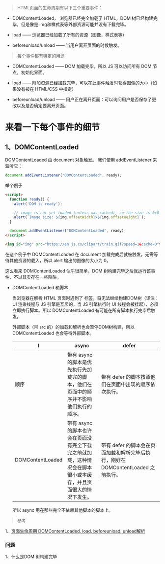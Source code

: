 
>HTML页面的生命周期有以下三个重要事件：
- DOMContentLoaded， 浏览器已经完全加载了 HTML，DOM 树已经构建完毕，但是像是 img和样式表等外部资源可能并没有下载完毕。

- load —— 浏览器已经加载了所有的资源（图像，样式表等）

- beforeunload/unload —— 当用户离开页面的时候触发。

> 每个事件都有特定的用途
- DOMContentLoaded —— DOM 加载完毕，所以 JS 可以访问所有 DOM 节点，初始化界面。
- load —— 附加资源已经加载完毕，可以在此事件触发时获得图像的大小（如果没有被在 HTML/CSS 中指定）

- beforeunload/unload —— 用户正在离开页面：可以询问用户是否保存了更改以及是否确定要离开页面。

来看一下每个事件的细节
===

## 1、DOMContentLoaded

DOMContentLoaded 由 document 对象触发。
我们使用 addEventListener 来监听它：

```javascript
document.addEventListener("DOMContentLoaded", ready);
```

举个例子

```html
<script>
  function ready() {
    alert('DOM is ready');

    // image is not yet loaded (unless was cached), so the size is 0x0
    alert(`Image size: ${img.offsetWidth}x${img.offsetHeight}`);
  }

  document.addEventListener("DOMContentLoaded", ready);
</script>

<img id="img" src="https://en.js.cx/clipart/train.gif?speed=1&cache=0">

```
在这个例子中 DOMContentLoaded 在 document 加载完成后就被触发，无需等待其他资源的载入，所以 alert 输出的图像的大小为 0。

这么看来 DOMContentLoaded 似乎很简单，DOM 树构建完毕之后就运行该事件，不过其实存在一些陷阱。


- DOMContentLoaded 和脚本

  当浏览器在解析 HTML 页面时遇到了 <script>...</script> 标签，将无法继续构建DOM树（译注：UI 渲染线程与 JS 引擎是互斥的，当 JS 引擎执行时 UI 线程会被挂起），必须立即执行脚本。所以 DOMContentLoaded 有可能在所有脚本执行完毕后触发。

  外部脚本（带 src 的）的加载和解析也会暂停DOM树构建，所以 DOMContentLoaded 也会等待外部脚本。

    I     | async | defer  | 
    -------- | ---  |  ----  | 
    顺序  | 带有 async 的脚本是优先执行先加载完的脚本，他们在页面中的顺序并不影响他们执行的顺序。 |  带有 defer 的脚本按照他们在页面中出现的顺序依次执行。  | 
    DOMContentLoaded    | 带有 async 的脚本也许会在页面没有完全下载完之前就加载，这种情况会在脚本很小或本缓存，并且页面很大的情况下发生。 | 带有 defer 的脚本会在页面加载和解析完毕后执行，刚好在 DOMContentLoaded 之前执行。  | 

    所以 async 用在那些完全不依赖其他脚本的脚本上。
    
>参考

1、[页面生命周期 DOMContentLoaded, load, beforeunload, unload解析](https://github.com/fi3ework/blog/issues/3)


### 问题

1、什么是DOM 树构建完毕